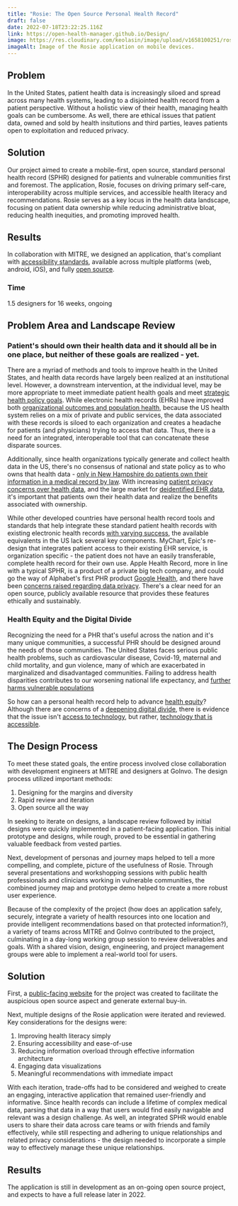 ```yaml
---
title: "Rosie: The Open Source Personal Health Record"
draft: false
date: 2022-07-18T23:22:25.116Z
link: https://open-health-manager.github.io/Design/
image: https://res.cloudinary.com/keolasin/image/upload/v1658100251/rosie_how_hry0pd.png
imageAlt: Image of the Rosie application on mobile devices.
---
```

## Problem

In the United States, patient health data is increasingly siloed and spread across many health systems, leading to a disjointed health record from a patient perspective. Without a holistic view of their health, managing health goals can be cumbersome. As well, there are ethical issues that patient data, owned and sold by health insitutions and third parties, leaves patients open to exploitation and reduced privacy. 

## Solution

Our project aimed to create a mobile-first, open source, standard personal health record (SPHR) designed for patients and vulnerable communities first and foremost. The application, Rosie, focuses on driving primary self-care, interoperability across multiple services, and accessible health literacy and recommendations. Rosie serves as a key locus in the health data landscape, focusing on patient data ownership while reducing administrative bloat, reducing health inequities, and promoting improved health.

## Results

In collaboration with MITRE, we designed an application, that's compliant with [accessibility standards](https://www.w3.org/WAI/), available across multiple platforms (web, android, iOS), and fully [open source](https://opensource.com/resources/what-open-source).

### Time

1.5 designers for 16 weeks, ongoing

## Problem Area and Landscape Review

### Patient's should own their health data and it should all be in one place, but neither of these goals are realized - yet.

There are a myriad of methods and tools to improve health in the United States, and health data records have largely been realized at an institutional level. However, a downstream intervention, at the individual level, may be more appropriate to meet immediate patient health goals and meet [strategic health policy goals](https://www.hhs.gov/about/strategic-plan/2022-2026/index.html). While electronic health records (EHRs) have improved both [organizational outcomes and population health](https://www.ncbi.nlm.nih.gov/pmc/articles/PMC3270933/), because the US health system relies on a mix of private and public services, the data associated with these records is siloed to each organization and creates a headache for patients (and physicians) trying to access that data. Thus, there is a need for an integrated, interoperable tool that can concatenate these disparate sources.

Additionally, since health organizations typically generate and collect health data in the US, there's no consensus of national and state policy as to who owns that health data - [only in New Hampshire do patients own their information in a medical record by law](http://www.healthinfolaw.org/comparative-analysis/who-owns-medical-records-50-state-comparison). With increasing [patient privacy concerns over health data](https://www.jmir.org/2022/1/e29367), and the large market for [deidentified EHR data](https://www.nejm.org/doi/full/10.1056/NEJMp2102616), it's important that patients own their health data and realize the benefits associated with ownership.

While other developed countries have personal health record tools and standards that help integrate these standard patient health records with existing electronic health records [with varying success](https://www.ncbi.nlm.nih.gov/pmc/articles/PMC8137875/), the available equivalents in the US lack several key components. MyChart, Epic's re-design that integrates patient access to their existing EHR service, is organization specific - the patient does not have an easily transferable, complete health record for their own use. Apple Health Record, more in line with a typical SPHR, is a product of a private big tech company, and could go the way of Alphabet's first PHR product [Google Health](https://www.healthcareitnews.com/news/google-has-another-go-patient-health-record-software), and there have been [concerns raised regarding data privacy](https://www.nytimes.com/2019/09/03/technology/smartphone-medical-records.html). There's a clear need for an open source, publicly available resource that provides these features ethically and sustainably.

### Health Equity and the Digital Divide

Recognizing the need for a PHR that's useful across the nation and it's many unique communities, a successful PHR should be designed around the needs of those communities. The United States faces serious public health problems, such as cardiovascular disease, Covid-19, maternal and child mortality, and gun violence, many of which are exacerbated in marginalized and disadvantaged communities. Failing to address health disparities contributes to our worsening national life expectancy, and [further harms vulnerable populations](https://www.apha.org/-/media/Files/PDF/advocacy/SPEAK/210825_Racial_Equity_Fact_Sheet.ashx)

So how can a personal health record help to advance [health equity](https://youtu.be/Arpzx6TJuQI)? Although there are concerns of a [deepening digital divide](https://www.modernhealthcare.com/opinion-editorial/failing-bridge-digital-divide-will-deepen-health-disparities), there is evidence that the issue isn't [access to technology](https://www.commonwealthfund.org/blog/2018/time-now-case-digital-health-innovation-poor-and-underserved), but rather, [technology that is accessible](https://www.himss.org/resources/digital-divide-healthcare-its-not-just-access).

## The Design Process

To meet these stated goals, the entire process involved close collaboration with development engineers at MITRE and designers at GoInvo. The design process utilized important methods: 

1. Designing for the margins and diversity
2. Rapid review and iteration
3. Open source all the way

In seeking to iterate on designs, a landscape review followed by initial designs were quickly implemented in a patient-facing application. This initial prototype and designs, while rough, proved to be essential in gathering valuable feedback from vested parties.

Next, development of personas and journey maps helped to tell a more compelling, and complete, picture of the usefulness of Rosie. Through several presentations and workshopping sessions with public health professionals and clinicians working in vulnerable communities, the combined journey map and prototype demo helped to create a more robust user experience. 

Because of the complexity of the project (how does an application safely, securely, integrate a variety of health resources into one location and provide intelligent recommendations based on that protected information?), a variety of teams across MITRE and GoInvo contributed to the project, culminating in a day-long working group session to review deliverables and goals. With a shared vision, design, engineering, and project management groups were able to implement a real-world tool for users.

## Solution

First, a [public-facing website](https://open-health-manager.github.io/Design/) for the project was created to facilitate the auspicious open source aspect and generate external buy-in. 

Next, multiple designs of the Rosie application were iterated and reviewed. Key considerations for the designs were:

1. Improving health literacy simply
2. Ensuring accessibility and ease-of-use
3. Reducing information overload through effective information architecture
4. Engaging data visualizations
5. Meaningful recommendations with immediate impact

With each iteration, trade-offs had to be considered and weighed to create an engaging, interactive application that remained user-friendly and informative. Since health records can include a lifetime of complex medical data, parsing that data in a way that users would find easily navigable and relevant was a design challenge. As well, an integrated SPHR would enable users to share their data across care teams or with friends and family effectively, while still respecting and adhering to unique relationships and related privacy considerations - the design needed to incorporate a simple way to effectively manage these unique relationships.

## Results

The application is still in development as an on-going open source project, and expects to have a full release later in 2022.